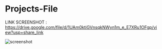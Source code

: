 # Projects-File

LINK SCREENSHOT :
https://drive.google.com/file/d/1UAm0ktiGVnsqkNWyn1m_e_E7XRu1OFgp/view?usp=share_link

![screenshot](https://user-images.githubusercontent.com/123269327/213886704-34896d44-0862-4d01-a9eb-891aae2c8877.png)
